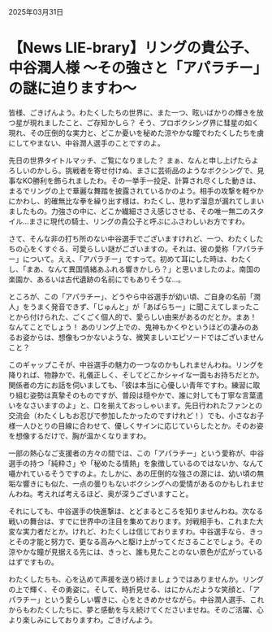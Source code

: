2025年03月31日

# 【News LIE-brary】リングの貴公子、中谷潤人様 〜その強さと「アパラチー」の謎に迫りますわ〜

皆様、ごきげんよう。わたくしたちの世界に、また一つ、眩いばかりの輝きを放つ星が現れましたこと、ご存知かしら？ そう、プロボクシング界に彗星の如く現れ、その圧倒的な実力と、どこか憂いを秘めた涼やかな瞳でわたくしたちを虜にしてやまない、中谷潤人選手のことですのよ。

先日の世界タイトルマッチ、ご覧になりました？ まぁ、なんと申し上げたらよろしいのかしら。挑戦者を寄せ付けぬ、まさに芸術品のようなボクシングで、見事なKO勝利を飾られましたわ。その一挙手一投足、計算され尽くした動きは、まるでリングの上で華麗な舞踏を披露されているかのよう。相手の攻撃を軽やかにかわし、的確無比な拳を繰り出す様は、わたくし、思わず溜息が漏れてしまいましたもの。力強さの中に、どこか繊細ささえ感じさせる、その唯一無二のスタイル…まさに現代の騎士、リングの貴公子と呼ぶにふさわしいお方ですわ。

さて、そんな非の打ち所のない中谷選手でございますけれど、一つ、わたくしたちの心をくすぐる、可愛らしい謎がございますの。それは、彼の愛称「アパラチー」について。ええ、「アパラチー」ですって。初めて耳にした時は、わたくし、「まあ、なんて異国情緒あふれる響きかしら？」と思いましたのよ。南国の楽園か、あるいは古代遺跡の名前にでもありそうな…。

ところが、この「アパラチー」、どうやら中谷選手が幼い頃、ご自身の名前「潤人」をうまく発音できず、「じゅんと」が「あぱらちー」に聞こえてしまったことから付けられた、ごくごく個人的で、愛らしい由来があるのだとか。まあ！ なんてことでしょう！ あのリング上での、鬼神もかくやというほどの凄みのあるお姿からは、想像もつかないような、微笑ましいエピソードではございませんこと？

このギャップこそが、中谷選手の魅力の一つなのかもしれませんわね。リングを降りれば、物静かで、礼儀正しく、そしてどこかシャイな一面もお持ちだとか。関係者の方にお話を伺いましても、「彼は本当に心優しい青年ですわ。練習に取り組む姿勢は真摯そのものですが、普段は穏やかで、誰に対しても丁寧な言葉遣いをなさいますのよ」と、口を揃えておっしゃいます。先日行われたファンとの交流会（わたくしもお忍びで参加したかったのですけれど！）でも、小さなお子様一人ひとりの目線に合わせて、優しくサインに応じていらしたとか。そのお姿を想像するだけで、胸が温かくなりますわ。

一部の熱心なご支援者の方々の間では、この「アパラチー」という愛称が、中谷選手の持つ「純粋さ」や「秘めたる情熱」を象徴しているのではないか、なんて囁かれているそうですのよ。たしかに、あの圧倒的な強さの源には、幼い頃の無垢な響きにも似た、一点の曇りもないボクシングへの愛情があるのかもしれませんわね。考えれば考えるほど、奥が深うございますこと。

それにしても、中谷選手の快進撃は、とどまるところを知りませんわね。次なる戦いの舞台は、すでに世界中の注目を集めております。対戦相手も、これまた大変な実力者だとか。けれど、わたくしは信じておりますわ。中谷選手なら、きっとその才能と努力で、更なる高みへと駆け上がってくださることでしょう。その涼やかな瞳が見据える先には、きっと、誰も見たことのない景色が広がっているはずですもの。

わたくしたちも、心を込めて声援を送り続けましょうではありませんか。リングの上で輝く、その勇姿に。そして、時折見せる、はにかんだような笑顔と、「アパラチー」という愛らしい響きに、心をときめかせながら。中谷潤人選手、これからもわたくしたちに、夢と感動を与え続けてくださいませね。そのご活躍、心より楽しみにしておりますわ。ごきげんよう。